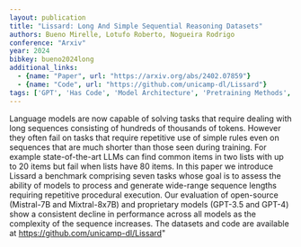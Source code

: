 ```yaml
---
layout: publication
title: "Lissard: Long And Simple Sequential Reasoning Datasets"
authors: Bueno Mirelle, Lotufo Roberto, Nogueira Rodrigo
conference: "Arxiv"
year: 2024
bibkey: bueno2024long
additional_links:
  - {name: "Paper", url: "https://arxiv.org/abs/2402.07859"}
  - {name: "Code", url: "https://github.com/unicamp-dl/Lissard"}
tags: ['GPT', 'Has Code', 'Model Architecture', 'Pretraining Methods', 'Training Techniques']
---
```

Language models are now capable of solving tasks that require dealing with long sequences consisting of hundreds of thousands of tokens. However they often fail on tasks that require repetitive use of simple rules even on sequences that are much shorter than those seen during training. For example state-of-the-art LLMs can find common items in two lists with up to 20 items but fail when lists have 80 items. In this paper we introduce Lissard a benchmark comprising seven tasks whose goal is to assess the ability of models to process and generate wide-range sequence lengths requiring repetitive procedural execution. Our evaluation of open-source (Mistral-7B and Mixtral-8x7B) and proprietary models (GPT-3.5 and GPT-4) show a consistent decline in performance across all models as the complexity of the sequence increases. The datasets and code are available at https://github.com/unicamp-dl/Lissard"
